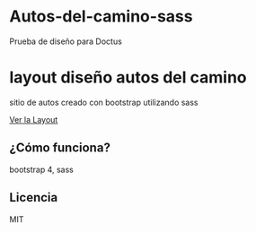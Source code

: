 # Autos-del-camino-sass
Prueba de diseño para Doctus

# layout diseño autos del camino

sitio de autos creado con bootstrap utilizando sass 



[Ver la Layout](https://fabipebor.github.io/Autos-del-camino-sass/)

## ¿Cómo funciona?

bootstrap 4, sass

## Licencia

MIT

